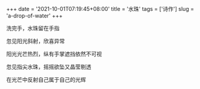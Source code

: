 +++
date = '2021-10-01T07:19:45+08:00'
title = '水珠'
tags = ['诗作']
slug = 'a-drop-of-water'
+++

洗完手，水珠留在手指

忽见阳光斜射，欣喜异常

阳光光芒热烈，纵有手掌遮挡依然不可视

忽见指尖水珠，摇摇欲坠又晶莹剔透

在光芒中反射自己属于自己的光辉
